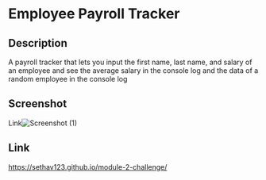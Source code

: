 # Employee Payroll Tracker
## Description
A payroll tracker that lets you input the first name, last name, and salary of an employee and see the average salary in the console log and the data of a random employee in the console log
## Screenshot
Link![Screenshot (1)](https://github.com/Sethav123/module-2-challenge/assets/170278685/b5e78241-a674-4118-b99a-851710835699)
## Link
https://sethav123.github.io/module-2-challenge/



